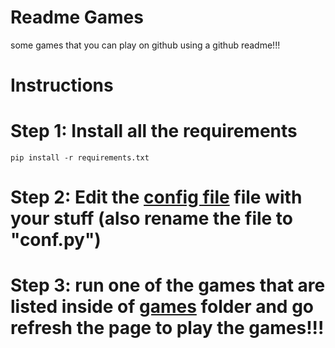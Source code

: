 # Readme Games
some games that you can play on github using a github readme!!!

# Instructions

# Step 1: Install all the requirements
```
pip install -r requirements.txt
```

# Step 2: Edit the [config file](conf_example.py) file with your stuff (also rename the file to "conf.py")

# Step 3: run one of the games that are listed inside of [games](./games) folder and go refresh the page to play the games!!!
